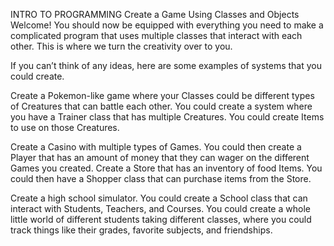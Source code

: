 INTRO TO PROGRAMMING
Create a Game Using Classes and Objects
Welcome! You should now be equipped with everything you need to make a complicated program that uses multiple classes that interact with each other. This is where we turn the creativity over to you.

If you can’t think of any ideas, here are some examples of systems that you could create.

Create a Pokemon-like game where your Classes could be different types of Creatures that can battle each other. You could create a system where you have a Trainer class that has multiple Creatures. You could create Items to use on those Creatures.

Create a Casino with multiple types of Games. You could then create a Player that has an amount of money that they can wager on the different Games you created.
Create a Store that has an inventory of food Items. You could then have a Shopper class that can purchase items from the Store.

Create a high school simulator. You could create a School class that can interact with Students, Teachers, and Courses. You could create a whole little world of different students taking different classes, where you could track things like their grades, favorite subjects, and friendships.
